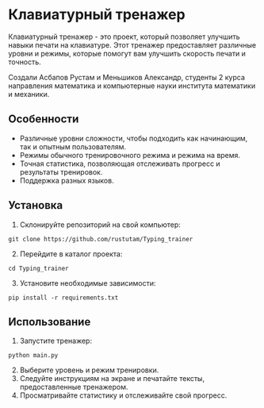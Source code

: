# Клавиатурный тренажер


Клавиатурный тренажер - это проект, который позволяет улучшить навыки печати на клавиатуре. Этот тренажер предоставляет различные уровни и режимы, которые помогут вам улучшить скорость печати и точность.

Создали Асбапов Рустам и Меньшиков Александр, студенты 2 курса направления математика и компьютерные науки института математики и механики.

## Особенности

- Различные уровни сложности, чтобы подходить как начинающим, так и опытным пользователям.
- Режимы обычного тренировочного режима и режима на время.
- Точная статистика, позволяющая отслеживать прогресс и результаты тренировок.
- Поддержка разных языков.

## Установка

1. Склонируйте репозиторий на свой компьютер:

```shell
git clone https://github.com/rustutam/Typing_trainer
```

2. Перейдите в каталог проекта:

```shell
cd Typing_trainer
```

3. Установите необходимые зависимости:

```shell
pip install -r requirements.txt
```

## Использование

1. Запустите тренажер:

```shell
python main.py
```

2. Выберите уровень и режим тренировки.
3. Следуйте инструкциям на экране и печатайте тексты, предоставленные тренажером.
4. Просматривайте статистику и отслеживайте свой прогресс.
